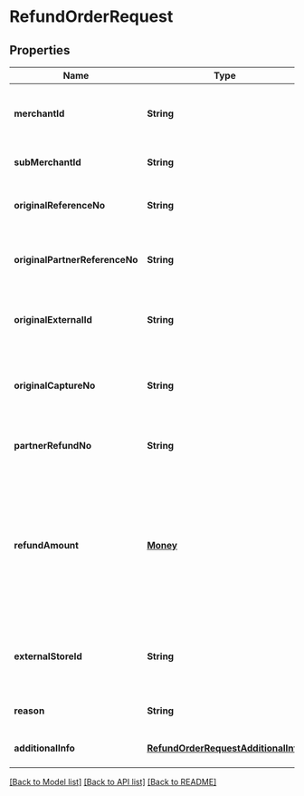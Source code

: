 # RefundOrderRequest
## Properties

| Name | Type | Description | Notes |
|------------ | ------------- | ------------- | -------------|
| **merchantId** | **String** | Merchant identifier that is unique per each merchant | [default to null] |
| **subMerchantId** | **String** | Information of sub merchant identifier | [optional] [default to null] |
| **originalReferenceNo** | **String** | Original transaction identifier on DANA system | [optional] [default to null] |
| **originalPartnerReferenceNo** | **String** | Original transaction identifier on partner system | [default to null] |
| **originalExternalId** | **String** | Original external identifier on header message | [optional] [default to null] |
| **originalCaptureNo** | **String** | DANA&#39;s capture identifier. Use to refund the corresponding capture order | [optional] [default to null] |
| **partnerRefundNo** | **String** | Reference number from merchant for the refund | [default to null] |
| **refundAmount** | [**Money**](Money.md) | Refund amount. Contains two sub-fields - 1. Value (Transaction amount, including the cents) and 2. Currency (Currency code based on ISO) | [default to null] |
| **externalStoreId** | **String** | Store identifier to indicate to which store this payment belongs to | [optional] [default to null] |
| **reason** | **String** | Refund reason | [optional] [default to null] |
| **additionalInfo** | [**RefundOrderRequestAdditionalInfo**](RefundOrderRequestAdditionalInfo.md) |  | [optional] [default to null] |

[[Back to Model list]](../README.md#documentation-for-models) [[Back to API list]](../README.md#documentation-for-api-endpoints) [[Back to README]](../README.md)

